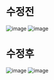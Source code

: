 # 수정전
![image](https://user-images.githubusercontent.com/102707554/172828448-e267fcde-64f1-4a20-b28e-1b13349cdf9b.png)
![image](https://user-images.githubusercontent.com/102707554/172828564-fcbf9324-14d4-4f4e-b6aa-3c0feae78982.png)
# 수정후
![image](https://user-images.githubusercontent.com/102707554/172828773-7d8ff031-b83c-4ea0-bfef-4803b2d1d4b0.png)
![image](https://user-images.githubusercontent.com/102707554/172828667-66c4abcf-df83-4262-8cd7-1ff2928df518.png)


